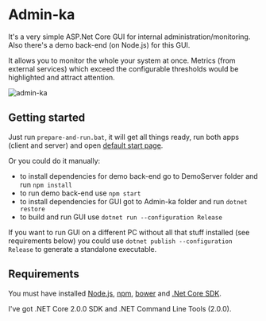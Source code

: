 # Admin-ka

It's a very simple ASP.Net Core GUI for internal administration/monitoring.
Also there's a demo back-end (on Node.js) for this GUI.

It allows you to monitor the whole your system at once. Metrics (from external services) which exceed the configurable thresholds would be highlighted and attract attention.

![admin-ka](https://puu.sh/v0uaD/a9340e1c99.png)

## Getting started

Just run `prepare-and-run.bat`, it will get all things ready, run both apps (client and server) and open [default start page](http://localhost:5001).

Or you could do it manually:

* to install dependencies for demo back-end go to DemoServer folder and run `npm install`
* to run demo back-end use `npm start`
* to install dependencies for GUI got to Admin-ka folder and run `dotnet restore`
* to build and run GUI use `dotnet run --configuration Release`

If you want to run GUI on a different PC without all that stuff installed (see requirements below) you could use `dotnet publish --configuration Release` to generate a standalone executable.

## Requirements

You must have installed [Node.js](https://nodejs.org/en/download/current), [npm](https://www.hacksparrow.com/install-node-js-and-npm-on-windows.html), [bower](https://bower.io/#install-bower) and [.Net Core SDK](https://www.microsoft.com/net/download/core#/current).

I've got .NET Core 2.0.0 SDK and .NET Command Line Tools (2.0.0).
